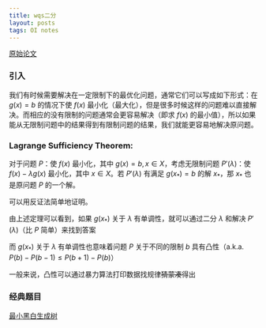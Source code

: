 ```yaml
---
title: wqs二分
layout: posts
tags: OI notes
---
```


[原始论文](https://pufanyi.github.io/%E7%94%9F%E6%88%90%E6%A0%91%E5%85%A5%E9%97%A8/Train2012-sol-wqs.pdf)

### 引入

我们有时候需要解决在一定限制下的最优化问题，通常它们可以写成如下形式：在 $g(x)=b$ 的情况下使 $f(x)$ 最小化（最大化），但是很多时候这样的问题难以直接解决。而相应的没有限制的问题通常会更容易解决（即求 $f(x)$ 的最小值），所以如果能从无限制问题中的结果得到有限制问题的结果，我们就能更容易地解决原问题。

### Lagrange Sufficiency  Theorem:

对于问题 $P$：使 $f(x)$ 最小化，其中 $g(x)=b, x\in X$，考虑无限制问题 $P'(\lambda)$：使 $f(x)-\lambda g(x)$ 最小化，其中 $x \in X$。若 $P'(\lambda)$ 有满足 $g(x_*)=b$ 的解 $x_*$，那 $x_*$ 也是原问题 $P$ 的一个解。

可以用反证法简单地证明。

由上述定理可以看到，如果 $g(x_*)$ 关于 $\lambda$ 有单调性，就可以通过二分 $\lambda$ 和解决 $P'(\lambda)$（比 $P$ 简单）来找到答案

而 $g(x_*)$ 关于 $\lambda$ 有单调性也意味着问题 $P$ 关于不同的限制 $b$ 具有凸性（a.k.a. $P(b)-P(b-1)\le P(b+1)-P(b)$）

一般来说，凸性可以通过暴力算法打印数据找规律~~猜蒙凑~~得出

### 经典题目

[最小黑白生成树](https://www.luogu.com.cn/problem/P2619)
